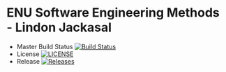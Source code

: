 # ENU Software Engineering Methods - Lindon Jackasal

- Master Build Status [![Build Status](https://travis-ci.org/Lindon-Jackasal/sem.svg?branch=main)](https://travis-ci.org/Lindon-Jackasal/sem)
- License [![LICENSE](https://img.shields.io/github/license/Lindon-Jackasal/sem.svg?style=flat-square)](https://github.com/Lindon-Jackasal/sem/blob/master/LICENSE)
- Release [![Releases](https://img.shields.io/github/release/Lindon-Jackasal/sem/all.svg?style=flat-square)](https://github.com/Lindon-Jackasal/sem/releases)